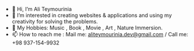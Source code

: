 - 👋 Hi, I’m Ali Teymourinia
- 📌 I’m interested in creating websites & applications and using my creativity for solving the problems.
- 🎨 My Hobbies: Music , Book , Movie , Art , Nature Immersion.
- 📫 How to reach me : Mail me: aliteymourinia.dev@gmail.com / Call me: +98 937-154-9932

<!---
Aliteymourinia/Aliteymourinia is a ✨ special ✨ repository because its `README.md` (this file) appears on your GitHub profile.
You can click the Preview link to take a look at your changes.
--->
